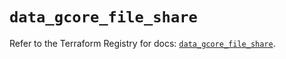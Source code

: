 # `data_gcore_file_share`

Refer to the Terraform Registry for docs: [`data_gcore_file_share`](https://registry.terraform.io/providers/g-core/gcore/0.31.1/docs/data-sources/file_share).
